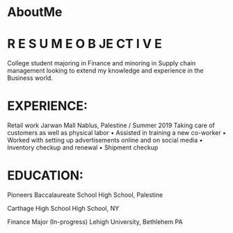 # AboutMe
# R E S U M E O B JE CT I V E
College student majoring in Finance and minoring in Supply chain management looking to extend my knowledge and experience in the Business world.
# EXPERIENCE: 
Retail work
Jarwan Mall Nablus, Palestine / Summer 2019 
Taking care of customers as well as physical labor
•	Assisted in training a new co-worker
•	Worked with setting up advertisements online and on social media
•	Inventory checkup and renewal
•	Shipment checkup
# EDUCATION:
Pioneers Baccalaureate School
High School, Palestine  

Carthage High School
High School, NY

Finance Major (In-progress)
Lehigh University, Bethlehem PA

